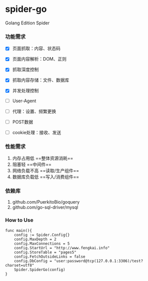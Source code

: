 # spider-go
Golang Edition Spider

### 功能需求

- [x] 页面抓取：内容、状态码
- [x] 页面内容解析：DOM、正则
- [x] 抓取深度控制
- [x] 抓取内容存储：文件、数据库
- [x] 并发处理控制
- [ ] User-Agent
- [ ] 代理：设置、频繁更换
- [ ] POST数据
- [ ] cookie处理：接收、发送


### 性能需求

1. 内存占用低 ==整体资源消耗==
2. 阻塞轻 ==中间件==
3. 网络负载不高  ==读取/生产组件==
4. 数据库负载低  ==写入/消费组件==

### 依赖库

1. github.com/PuerkitoBio/goquery
2. github.com/go-sql-driver/mysql


### How to Use

```
func main(){
    config := Spider.Config{}
	config.MaxDepth = 2
	config.MaxConnections = 5
	config.StartUrl = "http://www.fengkai.info"
	config.StoreTable = "pages5"
	config.FetchOutsideLinks = false
	config.DbConfig = "user:password@tcp(127.0.0.1:3306)/test?charset=utf8"
	Spider.SpiderGo(config)
}
```
